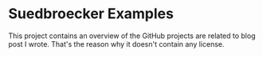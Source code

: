 # Suedbroecker Examples

This project contains an overview of the GitHub projects are related to blog post I wrote. That's the reason why it doesn't contain any license.
